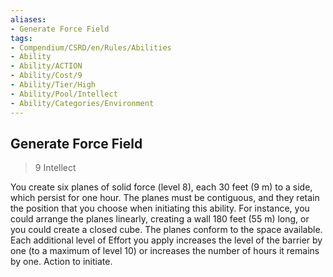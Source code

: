 ```yaml
---
aliases:
- Generate Force Field
tags:
- Compendium/CSRD/en/Rules/Abilities
- Ability
- Ability/ACTION
- Ability/Cost/9
- Ability/Tier/High
- Ability/Pool/Intellect
- Ability/Categories/Environment
---
```


  
## Generate Force Field  
>9  Intellect  
  
You create six planes of solid force (level 8), each 30 feet (9 m) to a side, which persist for one hour. The planes must be contiguous, and they retain the position that you choose when initiating this ability. For instance, you could arrange the planes linearly, creating a wall 180 feet (55 m) long, or you could create a closed cube. The planes conform to the space available. Each additional level of Effort you apply increases the level of the barrier by one (to a maximum of level 10) or increases the number of hours it remains by one. Action to initiate.